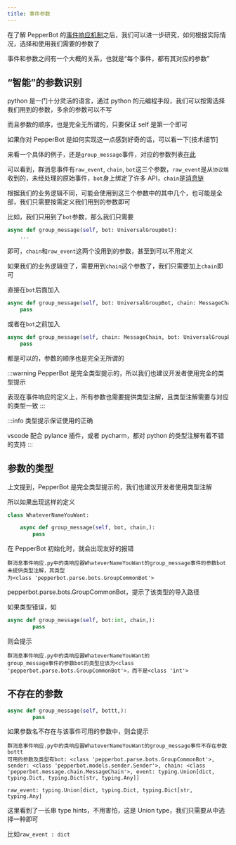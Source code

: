 ```yaml
---
title: 事件参数
---
```


在了解 PepperBot 的[事件响应机制](./mechanism.md)之后，我们可以进一步研究，如何根据实际情况，选择和使用我们需要的参数了

事件和参数之间有一个大概的关系，也就是“每个事件，都有其对应的参数”

## “智能”的参数识别

python 是一门十分灵活的语言，通过 python 的元编程手段，我们可以按需选择我们用到的参数，多余的参数可以不写

而且参数的顺序，也是完全无所谓的，只要保证 self 是第一个即可

如果你对 PepperBot 是如何实现这一点感到好奇的话，可以看一下[技术细节]

来看一个具体的例子，还是`group_message`事件，对应的参数列表[在此](../../API/事件参数/跨平台.md)

可以看到，群消息事件有`raw_event`, `chain`, `bot`这三个参数，`raw_event`是从`协议端`收到的，未经处理的原始事件，`bot`身上绑定了许多 API，`chain`是[消息链](./message_chain.md)

根据我们的业务逻辑不同，可能会使用到这三个参数中的其中几个，也可能是全部，我们只需要按需定义我们用到的参数即可

比如，我们只用到了`bot`参数，那么我们只需要

```py
async def group_message(self, bot: UniversalGroupBot):
    ...

```

即可，`chain`和`raw_event`这两个没用到的参数，甚至到可以不用定义

如果我们的业务逻辑变了，需要用到`chain`这个参数了，我们只需要加上`chain`即可

直接在`bot`后面加入

```py
async def group_message(self, bot: UniversalGroupBot, chain: MessageChain):
    pass
```

或者在`bot`之前加入

```py
async def group_message(self, chain: MessageChain, bot: UniversalGroupBot):
    pass
```

都是可以的，参数的顺序也是完全无所谓的

:::warning
PepperBot 是完全类型提示的，所以我们也建议开发者使用完全的类型提示

表现在事件响应的定义上，所有参数也需要提供类型注解，且类型注解需要与对应的类型一致
:::

:::info
类型提示保证使用的正确

vscode 配合 pylance 插件，或者 pycharm，都对 python 的类型注解有着不错的支持
:::

## 参数的类型

上文提到，PepperBot 是完全类型提示的，我们也建议开发者使用类型注解

所以如果出现这样的定义

```py
class WhateverNameYouWant:

    async def group_message(self, bot, chain,):
        pass
```

在 PepperBot 初始化时，就会出现友好的报错

```
群消息事件响应.py中的类响应器WhateverNameYouWant的group_message事件的参数bot未提供类型注解，其类型
为<class 'pepperbot.parse.bots.GroupCommonBot'>
```

pepperbot.parse.bots.GroupCommonBot，提示了该类型的导入路径

如果类型错误，如

```py
async def group_message(self, bot:int, chain,):
        pass
```

则会提示

```
群消息事件响应.py中的类响应器WhateverNameYouWant的
group_message事件的参数bot的类型应该为<class 'pepperbot.parse.bots.GroupCommonBot'>，而不是<class 'int'>
```

## 不存在的参数

```py
async def group_message(self, bottt,):
        pass
```

如果参数名不存在与该事件可用的参数中，则会提示

```
群消息事件响应.py中的类响应器WhateverNameYouWant的group_message事件不存在参数bottt
可用的参数及类型有bot: <class 'pepperbot.parse.bots.GroupCommonBot'>, sender: <class 'pepperbot.models.sender.Sender'>, chain: <class 'pepperbot.message.chain.MessageChain'>, event: typing.Union[dict, typing.Dict, typing.Dict[str, typing.Any]]
```

`raw_event: typing.Union[dict, typing.Dict, typing.Dict[str, typing.Any]`

这里看到了一长串 type hints，不用害怕，这是 Union type，我们只需要从中选择一种即可

比如`raw_event : dict`
